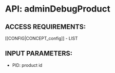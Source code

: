 # API: adminDebugProduct


## ACCESS REQUIREMENTS: ##
[[CONFIG|CONCEPT_config]] - LIST




## INPUT PARAMETERS: ##
  * PID: product id
